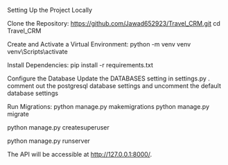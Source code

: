 Setting Up the Project Locally

Clone the Repository:
https://github.com/Jawad652923/Travel_CRM.git
cd Travel_CRM 

Create and Activate a Virtual Environment:
python -m venv venv
venv\Scripts\activate

Install Dependencies:
pip install -r requirements.txt

Configure the Database
Update the DATABASES setting in settings.py . comment out the postgresql database settings and uncomment the default database settings

Run Migrations:
python manage.py makemigrations
python manage.py migrate

python manage.py createsuperuser

python manage.py runserver

The API will be accessible at http://127.0.0.1:8000/.
